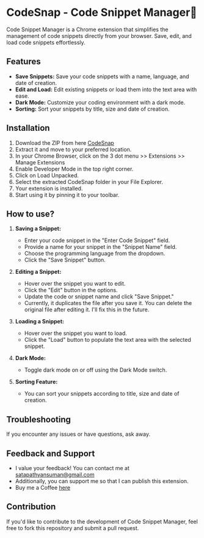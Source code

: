 # CodeSnap - Code Snippet Manager🦑

Code Snippet Manager is a Chrome extension that simplifies the management of code snippets directly from your browser. Save, edit, and load code snippets effortlessly.

## Features

- **Save Snippets:** Save your code snippets with a name, language, and date of creation.
- **Edit and Load:** Edit existing snippets or load them into the text area with ease.
- **Dark Mode:** Customize your coding environment with a dark mode.
- **Sorting:** Sort your snippets by title, size and date of creation.

## Installation

1. Download the ZIP from here [CodeSnap](https://github.com/ansuman-satapathy/code-snap/tree/main#)
2. Extract it and move to your preferred location.
3. In your Chrome Browser, click on the 3 dot menu >> Extensions >> Manage Extensions
4. Enable Developer Mode in the top right corner.
5. Click on Load Unpacked.
6. Select the extracted CodeSnap folder in your File Explorer.
7. Your extension is installed.
8. Start using it by pinning it to your toolbar.

## How to use?

1. **Saving a Snippet:**
   - Enter your code snippet in the "Enter Code Snippet" field.
   - Provide a name for your snippet in the "Snippet Name" field.
   - Choose the programming language from the dropdown.
   - Click the "Save Snippet" button.

2. **Editing a Snippet:**
   - Hover over the snippet you want to edit.
   - Click the "Edit" button in the options.
   - Update the code or snippet name and click "Save Snippet."
   - Currently, it duplicates the file after you save it. You can delete the original file after editing it. I'll fix this in the future.

3. **Loading a Snippet:**
   - Hover over the snippet you want to load.
   - Click the "Load" button to populate the text area with the selected snippet.

4. **Dark Mode:**
   - Toggle dark mode on or off using the Dark Mode switch.

5. **Sorting Feature:**
   - You can sort your snippets according to title, size and date of creation.

## Troubleshooting

If you encounter any issues or have questions, ask away.

## Feedback and Support

- I value your feedback! You can contact me at satapathyansuman@gmail.com
- Additionally, you can support me so that I can publish this extension.
- Buy me a Coffee [here](https://www.buymeacoffee.com/ansumannn)

## Contribution

If you'd like to contribute to the development of Code Snippet Manager, feel free to fork this repository and submit a pull request.
